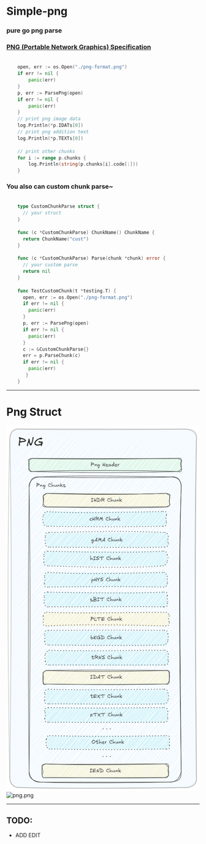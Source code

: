 # Simple-png

### pure go png parse
 
 

### [PNG (Portable Network Graphics) Specification](https://www.w3.org/TR/PNG-Chunks.html)

```go

	open, err := os.Open("./png-format.png")
	if err != nil {
		panic(err)
	}
	p, err := ParsePng(open)
	if err != nil {
		panic(err)
	}
	// print png image data
	log.Println(*p.IDATs[0])
	// print png addition text
	log.Println(*p.TEXTs[0])
	
	// print other chunks
	for i := range p.chunks {
		log.Println(string(p.chunks[i].code[:]))
	}
```


### You also can custom chunk parse~

```go

    type CustomChunkParse struct {
	  // your struct 	
    }
    
    func (c *CustomChunkParse) ChunkName() ChunkName {
      return ChunkName("cust")
    }
    
    func (c *CustomChunkParse) Parse(chunk *chunk) error {
      // your custom parse
      return nil
    }
    
    func TestCustomChunk(t *testing.T) {
      open, err := os.Open("./png-format.png")
      if err != nil {
        panic(err)
      }
      p, err := ParsePng(open)
      if err != nil {
        panic(err)
      }
      c := &CustomChunkParse{}
      err = p.ParseChunk(c)
      if err != nil {
        panic(err)
       }
    }


```  


---  
# Png Struct   

  
  ![png-format.png](png-format.png)![png.png](png.png)    
   

---  
## TODO:
 - ADD EDIT 
